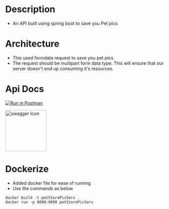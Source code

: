 # Description
* An API built using spring boot to save you Pet pics

# Architecture
* This used formdata request to save you pet pics.
* The request should be multipart form data type. This will ensure that our server doesn't end up consuming it's resources.

# Api Docs

[![Run in Postman](https://run.pstmn.io/button.svg)](https://god.gw.postman.com/run-collection/2516148-a3e37669-2d04-4e6f-b1d7-f77dbcd5799b?action=collection%2Ffork&source=rip_markdown&collection-url=entityId%3D2516148-a3e37669-2d04-4e6f-b1d7-f77dbcd5799b%26entityType%3Dcollection%26workspaceId%3D6569f8c1-ecb8-4fef-a281-3af96858980a)


[<img src="https://blog.haposoft.com/content/images/2021/10/131331002-b2ef5cd3-1e57-4a96-9155-f046d493e823.png" alt="swagger Icon" style="width:130px;"/>](https://htmlpreview.github.io/?https://github.com/saurass/PetStore/blob/master/API%20documentation/index.html)

# Dockerize
* Added docker file for ease of running
* Use the commands as below

```shell
docker build -t petStorePicServ .
docker run -p 9090:9090 petStorePicServ
```